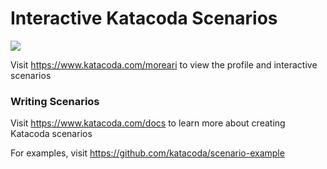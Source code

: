 # Interactive Katacoda Scenarios

[![](http://shields.katacoda.com/katacoda/moreari/count.svg)](https://www.katacoda.com/moreari "Get your profile on Katacoda.com")

Visit https://www.katacoda.com/moreari to view the profile and interactive scenarios

### Writing Scenarios
Visit https://www.katacoda.com/docs to learn more about creating Katacoda scenarios

For examples, visit https://github.com/katacoda/scenario-example
